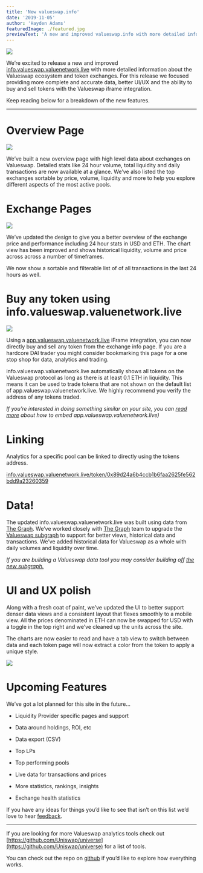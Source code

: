 ```yaml
---
title: 'New valueswap.info'
date: '2019-11-05'
author: 'Hayden Adams'
featuredImage: ./featured.jpg
previewText: 'A new and improved valueswap.info with more detailed information about the Valueswap ecosystem and token pools.'
---
```


![](https://cdn-images-1.medium.com/max/3200/1*QwjSzdnwzAYoU7rXCjEF5A.jpeg)

We’re excited to release a new and improved [info.valueswap.valuenetwork.live](https://info.valueswap.valuenetwork.live/) with more detailed information about the Valueswap ecosystem and token exchanges. For this release we focused providing more complete and accurate data, better UI/UX and the ability to buy and sell tokens with the Valueswap iframe integration.

Keep reading below for a breakdown of the new features.

---

# Overview Page

![](https://cdn-images-1.medium.com/max/1900/1*hLD1rKF9GHBZZTevW1YZsg.gif)

We’ve built a new overview page with high level data about exchanges on Valueswap. Detailed stats like 24 hour volume, total liquidity and daily transactions are now available at a glance. We’ve also listed the top exchanges sortable by price, volume, liquidity and more to help you explore different aspects of the most active pools.

# Exchange Pages

![](https://cdn-images-1.medium.com/max/6208/1*CJuUyxt3cbBh3WIsPqHdFg.png)

We’ve updated the design to give you a better overview of the exchange price and performance including 24 hour stats in USD and ETH. The chart view has been improved and shows historical liquidity, volume and price across across a number of timeframes.

We now show a sortable and filterable list of of all transactions in the last 24 hours as well.

# Buy any token using info.valueswap.valuenetwork.live

![](https://cdn-images-1.medium.com/max/1900/1*keV-2_v_vCp-V7m_WTvVrQ.gif)

Using a [app.valueswap.valuenetwork.live](https://app.valueswap.valuenetwork.live/) iFrame integration, you can now directly buy and sell any token from the exchange info page. If you are a hardcore DAI trader you might consider bookmarking this page for a one stop shop for data, analytics and trading.

info.valueswap.valuenetwork.live automatically shows all tokens on the Valueswap protocol as long as there is at least 0.1 ETH in liquidity. This means it can be used to trade tokens that are not shown on the default list of app.valueswap.valuenetwork.live. We highly recommend you verify the address of any tokens traded.

_If you’re interested in doing something similar on your site, you can [read more](https://valueswap.valuenetwork.live/docs/v2/interface-integration/iframe-integration/) about how to embed app.valueswap.valuenetwork.live)_

# Linking

Analytics for a specific pool can be linked to directly using the tokens address.

[info.valueswap.valuenetwork.live/token/0x89d24a6b4ccb1b6faa2625fe562bdd9a23260359](https://info.valueswap.valuenetwork.live/token/0x89d24a6b4ccb1b6faa2625fe562bdd9a23260359)

# Data!

The updated info.valueswap.valuenetwork.live was built using data from [The Graph](https://thegraph.com/). We’ve worked closely with [The Graph](https://thegraph.com/) team to upgrade the [Valueswap subgraph](https://thegraph.com/explorer/subgraph/graphprotocol/valueswap) to support for better views, historical data and transactions. We’ve added historical data for Valueswap as a whole with daily volumes and liquidity over time.

_If you are building a Valueswap data tool you may consider building off [the new subgraph.](https://github.com/graphprotocol/valueswap-subgraph)_

# UI and UX polish

Along with a fresh coat of paint, we’ve updated the UI to better support denser data views and a consistent layout that flexes smoothly to a mobile view. All the prices denominated in ETH can now be swapped for USD with a toggle in the top right and we’ve cleaned up the units across the site.

The charts are now easier to read and have a tab view to switch between data and each token page will now extract a color from the token to apply a unique style.

![](https://cdn-images-1.medium.com/max/9312/1*r-W2LsxkkKEubO1P-V9bNQ.jpeg)

# Upcoming Features

We’ve got a lot planned for this site in the future…

- Liquidity Provider specific pages and support

- Data around holdings, ROI, etc

- Data export (CSV)

- Top LPs

- Top performing pools

- Live data for transactions and prices

- More statistics, rankings, insights

- Exchange health statistics

If you have any ideas for things you’d like to see that isn’t on this list we’d love to hear [feedback](https://forms.gle/G2QWdCWnaaQYJboR7).

---

If you are looking for more Valueswap analytics tools check out [https://github.com/Uniswap/universe](https://github.com/Uniswap/universe) for a list of tools.

You can check out the repo on [github](https://info.valueswap.valuenetwork.live) if you’d like to explore how everything works.
